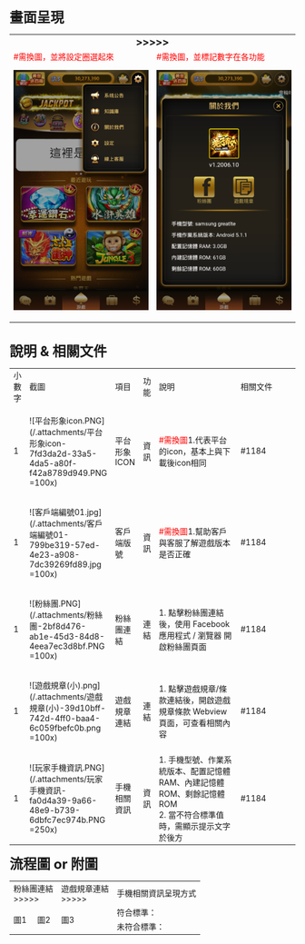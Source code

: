<font size="5"><b>畫面呈現</b></font>
<table>
    <tr>
        <td colspan="2"><b><font size="4"><center>>>>>></font></b></td> 
   </tr>
    <tr>
        <td width=300><font color="red">#需換圖，並將設定圈選起來</font>

![齒輪設定列表.png](/.attachments/齒輪設定列表-622a20ca-c383-4dc6-8d2e-43066ce8b623.png)
</td> 
        <td width=300><font color="red">#需換圖，並標記數字在各功能</font>

![關於我們.png](/.attachments/關於我們-ec34a2a2-59b2-4308-9ff7-be291b029b37.png)
</td> 
   </tr>
</table>
<br>
<font size="5"><b>說明 & 相關文件</b></font>
<table>
    <tr>
        <td>小數字</td> 
        <td>截圖</td> 
        <td>項目</td> 
        <td>功能</td> 
        <td width=35%>說明</td> 
        <td width=25%>相關文件</td> 
   </tr>
    <tr>
        <td>1</td> 
        <td>

![平台形象icon.PNG](/.attachments/平台形象icon-7fd3da2d-33a5-4da5-a80f-f42a8789d949.PNG =100x)
</td> 
        <td>平台形象 ICON</td> 
        <td>資訊</td> 
        <td width=300><font color="red">#需換圖</font>1.代表平台的icon，基本上與下載後icon相同</td> 
        <td> #1184 </td> 
   </tr>
    <tr>
        <td>1</td> 
        <td>

![客戶端編號01.jpg](/.attachments/客戶端編號01-799be319-57ed-4e23-a908-7dc39269fd89.jpg =100x)
</td> 
        <td>客戶端版號</td> 
        <td>資訊</td> 
        <td width=300><font color="red">#需換圖</font>1.幫助客戶與客服了解遊戲版本是否正確</td> 
        <td> #1184 </td> 
   </tr>
    <tr>
        <td>1</td> 
        <td>

![粉絲團.PNG](/.attachments/粉絲團-2bf8d476-ab1e-45d3-84d8-4eea7ec3d8bf.PNG =100x)
</td> 
        <td>粉絲團連結</td> 
        <td>連結</td> 
        <td>1.	點擊粉絲團連結後，使用 Facebook 應用程式 / 瀏覽器 開啟粉絲團頁面</td> 
        <td> #1184 </td> 
   </tr>
    <tr>
        <td>1</td> 
        <td>

![遊戲規章(小).png](/.attachments/遊戲規章(小)-39d10bff-742d-4ff0-baa4-6c059fbefc0b.png =100x)
</td> 
        <td>遊戲規章連結</td> 
        <td>連結</td> 
        <td>1.	點擊遊戲規章/條款連結後，開啟遊戲規章條款 Webview 頁面，可查看相關內容</td> 
        <td> #1184 </td> 
   </tr>
    <tr>
        <td>1</td> 
        <td>

![玩家手機資訊.PNG](/.attachments/玩家手機資訊-fa0d4a39-9a66-48e9-b739-6dbfc7ec974b.PNG =250x)
</td> 
        <td>手機相關資訊</td> 
        <td>資訊</td> 
        <td>1.	手機型號、作業系統版本、配置記憶體 RAM、內建記憶體 ROM、剩餘記憶體 ROM<br>
2.	當不符合標準值時，需顯示提示文字於後方
</td> 
        <td> #1184 </td> 
   </tr>
</table>
<font size="5"><b>流程圖 or 附圖</b></font>
<table>
    <tr>
        <td colspan="2">粉絲團連結<br>>>>>></td> 
        <td colspan="2">遊戲規章連結<br>>>>>></td> 
        <td>手機相關資訊呈現方式</td> 
   </tr>
    <tr>
        <td rowspan="2">圖1</td> 
        <td rowspan="2">圖2</td> 
        <td rowspan="2">圖3</td> 
        <td rowspan="2"></td> 
        <td>符合標準：<br></td> 
   </tr>
    <tr>
        <td>未符合標準：<br></td> 
   </tr>
</table>